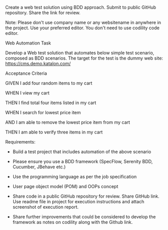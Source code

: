 Create a web test solution using BDD approach. Submit to public GitHub repository. Share the link for review.

Note: Please don't use company name or any websitename in anywhere in the project. Use your preferred editor. You don't need to use codility code editor.

Web Automation Task

Develop a Web test solution that automates below simple test scenario, composed as BDD scenarios. The target for the test is the dummy web site: https://cms.demo.katalon.com/

Acceptance Criteria

GIVEN I add four random items to my cart

WHEN I view my cart

THEN I find total four items listed in my cart

WHEN I search for lowest price item

AND I am able to remove the lowest price item from my cart

THEN I am able to verify three items in my cart



Requirements:

- Build a test project that includes automation of the above scenario

- Please ensure you use a BDD framework (SpecFlow, Serenity BDD, Cucumber, JBehave etc.)

- Use the programming language as per the job specification

- User page object model (POM) and OOPs concept

- Share code in a public GitHub repository for review. Share GitHub link. Use readme file in project for execution instructions and attach screenshot of execution report.

- Share further improvements that could be considered to develop the framework as notes on codility along with the Github link.